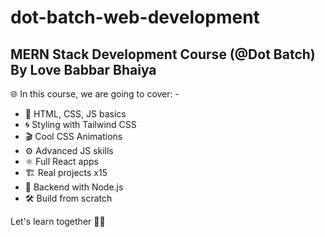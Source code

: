 # dot-batch-web-development

<h2>MERN Stack Development Course (@Dot Batch) By Love Babbar Bhaiya</h2>  
🌐 In this course, we are going to cover: - 

- 🎨 HTML, CSS, JS basics
- 🌀 Styling with Tailwind CSS
- 🎬 Cool CSS Animations
- ⚙️ Advanced JS skills
- ⚛️ Full React apps
- 🏗️ Real projects x15
- 🚀 Backend with Node.js
- 🛠️ Build from scratch

Let's learn together 🚀🌟
